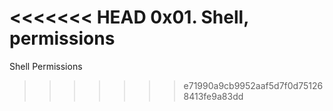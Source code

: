 <<<<<<< HEAD
0x01. Shell, permissions
=======
Shell Permissions
>>>>>>> e71990a9cb9952aaf5d7f0d751268413fe9a83dd
